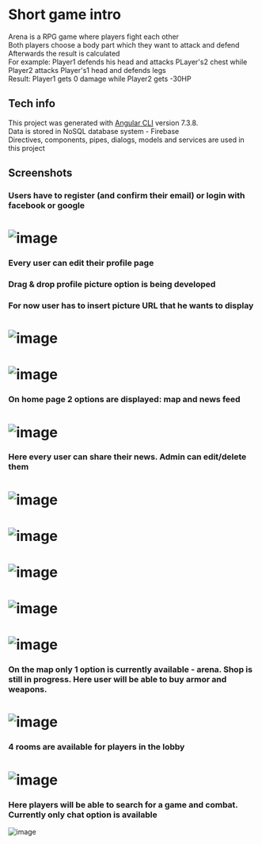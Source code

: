 # Short game intro

Arena is a RPG game where players fight each other</br>
Both players choose a body part which they want to attack and defend</br>
Afterwards the result is calculated</br>
For example: Player1 defends his head and attacks PLayer's2 chest while Player2 attacks Player's1 head and defends legs</br>
Result: Player1 gets 0 damage while Player2 gets -30HP

## Tech info
This project was generated with [Angular CLI](https://github.com/angular/angular-cli) version 7.3.8.</br>
Data is stored in NoSQL database system - Firebase</br>
Directives, components, pipes, dialogs, models and services are used in this project

## Screenshots

### Users have to register (and confirm their email) or login with facebook or google
![image](https://github.com/oskarrr991/Online-game/blob/master/screenshots/1.png)
======
### Every user can edit their profile page
### Drag & drop profile picture option is being developed
### For now user has to insert picture URL that he wants to display
![image](https://github.com/oskarrr991/Online-game/blob/master/screenshots/2.png)
======
![image](https://github.com/oskarrr991/Online-game/blob/master/screenshots/3.1.png)
======
### On home page 2 options are displayed: map and news feed
![image](https://github.com/oskarrr991/Online-game/blob/master/screenshots/4.png)
======
### Here every user can share their news. Admin can edit/delete them
![image](https://github.com/oskarrr991/Online-game/blob/master/screenshots/5.png)
======
![image](https://github.com/oskarrr991/Online-game/blob/master/screenshots/6.png)
======
![image](https://github.com/oskarrr991/Online-game/blob/master/screenshots/7.png)
======
![image](https://github.com/oskarrr991/Online-game/blob/master/screenshots/8.png)
======
![image](https://github.com/oskarrr991/Online-game/blob/master/screenshots/9.png)
======
### On the map only 1 option is currently available - arena. Shop is still in progress. Here user will be able to buy armor and weapons. 
![image](https://github.com/oskarrr991/Online-game/blob/master/screenshots/10.png)
======
### 4 rooms are available for players in the lobby
![image](https://github.com/oskarrr991/Online-game/blob/master/screenshots/11.png)
======
### Here players will be able to search for a game and combat. Currently only chat option is available
![image](https://github.com/oskarrr991/Online-game/blob/master/screenshots/12.png)
